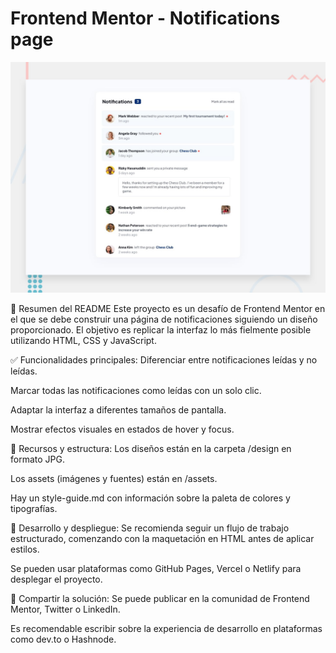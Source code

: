 # Frontend Mentor - Notifications page

![Design preview for the Notifications page coding challenge](./design/desktop-preview.jpg)

🔹 Resumen del README
Este proyecto es un desafío de Frontend Mentor en el que se debe construir una página de notificaciones siguiendo un diseño proporcionado. El objetivo es replicar la interfaz lo más fielmente posible utilizando HTML, CSS y JavaScript.

✅ Funcionalidades principales:
Diferenciar entre notificaciones leídas y no leídas.

Marcar todas las notificaciones como leídas con un solo clic.

Adaptar la interfaz a diferentes tamaños de pantalla.

Mostrar efectos visuales en estados de hover y focus.

📂 Recursos y estructura:
Los diseños están en la carpeta /design en formato JPG.

Los assets (imágenes y fuentes) están en /assets.

Hay un style-guide.md con información sobre la paleta de colores y tipografías.

🚀 Desarrollo y despliegue:
Se recomienda seguir un flujo de trabajo estructurado, comenzando con la maquetación en HTML antes de aplicar estilos.

Se pueden usar plataformas como GitHub Pages, Vercel o Netlify para desplegar el proyecto.

📢 Compartir la solución:
Se puede publicar en la comunidad de Frontend Mentor, Twitter o LinkedIn.

Es recomendable escribir sobre la experiencia de desarrollo en plataformas como dev.to o Hashnode.
